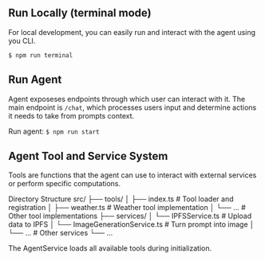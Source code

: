 ## Run Locally (terminal mode)
For local development, you can easily run and interact with the agent using you CLI.

`$ npm run terminal`

## Run Agent
Agent exposeses endpoints through which user can interact with it. The main endpoint is `/chat`, which processes users input and determine actions it needs to take from prompts context.

Run agent: `$ npm run start`

## Agent Tool and Service System
Tools are functions that the agent can use to interact with external services or perform specific computations.

Directory Structure
src/
  ├── tools/
  │   ├── index.ts                    # Tool loader and registration
  │   ├── weather.ts                  # Weather tool implementation
  │   └── ...                         # Other tool implementations
  ├── services/
  │   └── IPFSService.ts              # Upload data to IPFS
  │   └── ImageGenerationService.ts   # Turn prompt into image
  │   └── ...                         # Other services
  └── ...

The AgentService loads all available tools during initialization.
